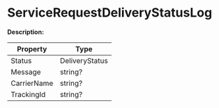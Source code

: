 # ServiceRequestDeliveryStatusLog

**Description:** 

| Property | Type |
|---|---|
| Status | DeliveryStatus |
| Message | string? |
| CarrierName | string? |
| TrackingId | string? |


